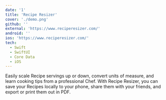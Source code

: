 ```yaml
---
date: '1'
title: 'Recipe Resizer'
cover: './demo.png'
github: ''
external: 'https://www.reciperesizer.com/'
android: ''
ios: 'https://www.reciperesizer.com/'
tech:
  - Swift
  - SwiftUI
  - Core Data
  - iOS
---
```


Easily scale Recipe servings up or down, convert units of measure, and learn cooking tips from a professional Chef. With Recipe Resizer, you can save your Recipes locally to your phone, share them with your friends, and export or print them out in PDF.
